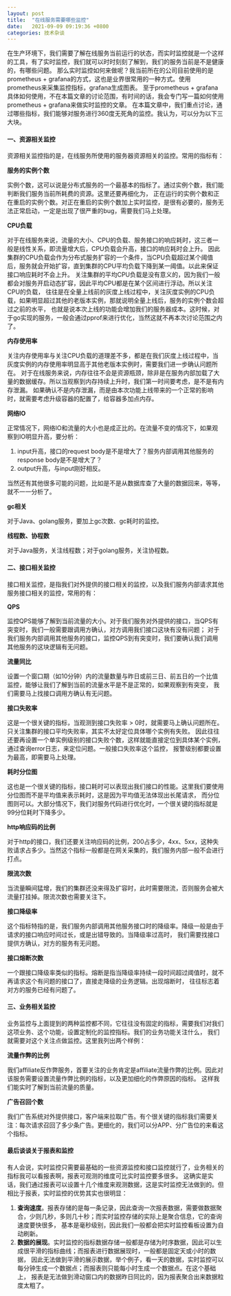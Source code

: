 ```yaml
---
layout: post 
title:  "在线服务需要哪些监控"
date:   2021-09-09 09:19:36 +0800 
categories: 技术杂谈
---
```


在生产环境下，我们需要了解在线服务当前运行的状态，而实时监控就是一个这样的工具，有了实时监控，我们就可以时时刻刻了解到，我们的服务当前是不是健康的，有哪些问题。
那么实时监控如何来做呢？我当前所在的公司目前使用的是prometheus + grafana的方式，这也是业界很常用的一种方式。使用prometheus来采集监控指标，grafana生成图表。
至于prometheus + grafana具体如何使用，不在本篇文章的讨论范围，有时间的话，我会专门写一篇如何使用prometheus + grafana来做实时监控的文章。 
在本篇文章中，我们重点讨论，通过哪些指标，我们能够对服务进行360度无死角的监控。我认为，可以分为以下三大块。

#### 一、资源相关监控

资源相关监控指的是，在线服务所使用的服务器资源相关的监控。常用的指标有：

**服务的实例个数**

实例个数，这可以说是分布式服务的一个最基本的指标了。通过实例个数，我们能判断我们服务当前所耗费的资源。这里还要再细化为，
正在运行的实例个数和正在重启的实例个数。对正在重启的实例个数加上实时监控，是很有必要的，服务无法正常启动，一定是出现了很严重的bug，需要我们马上处理。

**CPU负载**

对于在线服务来说，流量的大小、CPU的负载、服务接口的响应耗时，这三者一般是线性关系，即流量增大后，CPU负载会升高，接口的响应耗时会上升。
因此集群的CPU负载会作为分布式服务扩容的一个条件，当CPU负载超过某个阈值后，服务就会开始扩容，直到集群的CPU平均负载下降到某一阈值。以此来保证接口响应耗时不会上升。
关注集群的平均CPU负载是没有意义的，因为我们一般都会对服务开启动态扩容，因此平均CPU都是在某个区间进行浮动。所以关注CPU的负载，
往往是在全量上线前的灰度上线过程中，关注灰度实例的CPU负载，如果明显超过其他的老版本实例，那就说明全量上线后，服务的实例个数会超过之前的水平，
也就是说本次上线的功能会增加我们的服务器成本。这时候，对于go实现的服务，一般会通过pprof来进行优化，当然这就不再本次讨论范围之内了。

**内存使用率**

关注内存使用率与关注CPU负载的道理差不多，都是在我们灰度上线过程中，当灰度实例的内存使用率明显高于其他老版本实例时，需要我们进一步确认问题所在。
对于在线服务来说，内存往往不会是资源瓶颈，除非是在服务内部加载了大量的数据缓存。所以当观察到内存持续上升时，我们第一时间要考虑，是不是有内存泄漏。
如果确认不是内存泄漏，而是由本次功能上线带来的一个正常的影响时，就需要考虑升级容器的配置了，给容器多加点内存。

**网络IO**

正常情况下，网络IO和流量的大小也是成正比的。在流量不变的情况下，如果观察到IO明显升高，要分析：
1. input升高，接口的request body是不是增大了？服务内部调用其他服务的response body是不是增大了？
2. output升高，与input刚好相反。

当然还有其他很多可能的问题，比如是不是从数据库查了大量的数据回来，等等，就不一一分析了。

**gc相关**

对于Java、golang服务，要加上gc次数、gc耗时的监控。

**线程数、协程数**

对于Java服务，关注线程数；对于golang服务，关注协程数。


#### 二、接口相关监控

接口相关监控，是指我们对外提供的接口相关的监控，以及我们服务内部请求其他服务接口相关的监控，常用的有：

**QPS**

监控QPS能够了解到当前流量的大小。对于我们服务对外提供的接口，当QPS有突变时，我们一般需要跟调用方确认，对方调用我们接口这块有没有问题；
对于我们服务内部调用其他服务的接口，监控QPS到有突变时，我们要确认我们调用其他服务的这块逻辑有无问题。

**流量同比**

设置一个窗口期（如10分钟）内的流量数量与昨日或前三日、前五日的一个比值监控，能够让我们了解到当前的流量水平是不是正常的，如果观察到有突变，
我们需要马上找接口调用方确认有无问题。

**接口失败率**

这是一个很关键的指标，当观测到接口失败率 > 0时，就需要马上确认问题所在。只关注集群的接口平均失败率，其实不太好定位具体哪个实例有失败。
因此往往还要再设置一个单实例级别的接口失败个数，这样就能直接定位到具体某个实例，通过查询error日志，来定位问题。一般接口失败率这个监控，
报警级别都要设置为最高，即需要马上处理。

**耗时分位图**

这也是一个很关键的指标，接口耗时可以表现出我们接口的性能。这里我们要使用分位图而不是平均值来表示耗时，这是因为平均值无法体现出长尾请求，
而分位图则可以。大部分情况下，我们对服务代码进行优化时，一个很关键的指标就是99分位耗时下降多少。

**http响应码的比例**

对于http的接口，我们还要关注响应码的比例，200占多少，4xx、5xx，这种失败请求占多少。当然这个指标一般都是在网关采集的，我们服务内部一般不会进行打点。

**限流次数**

当流量瞬间猛增，我们的集群还没来得及扩容时，此时需要限流，否则服务会被大流量打挂掉。限流次数也需要关注下。

**接口降级率**

这个指标特指的是，我们服务内部调用其他服务接口时的降级率。降级一般是由于请求的接口响应时间过长，或是出错导致的。当降级率过高时，
我们需要找接口提供方确认，对方的服务有无问题。

**接口熔断次数**

一个跟接口降级率类似的指标。熔断是指当降级率持续一段时间超过阈值时，就不再请求这个有问题的接口了，直接走降级的业务逻辑。出现熔断时，
往往标志着对方的服务已经有问题了。

#### 三、业务相关监控
业务监控与上面提到的两种监控都不同，它往往没有固定的指标，需要我们对我们这项业务、这个功能，设置定制化的监控指标。我们的业务功能关注什么，
我们就需要对这个关注点做监控。这里我列出两个样例：

**流量作弊的比例**

我们affiliate反作弊服务，首要关注的业务肯定是affiliate流量作弊的比例。因此对该服务需要设置流量作弊比例的指标，以及更加细化的作弊原因的指标。
这样我们能实时了解到当前流量的质量。

**广告召回个数**

我们广告系统对外提供接口，客户端来拉取广告。有个很关键的指标我们需要关注：每次请求召回了多少条广告。更细化的，我们可以分APP、分广告位的来看这个指标。

#### 最后谈谈关于报表和监控

有人会说，实时监控只需要最基础的一些资源监控和接口监控就行了，业务相关的指标我可以看报表啊，报表可观测的维度可比实时监控要多很多。
这确实是实话，我们通过报表可以设置十几个维度来观测数据，这是实时监控无法做到的。但相比于报表，实时监控的优势其实也很明显：
1. **查询速度**。报表存储的是每一条记录，因此查询一次报表数据，需要做数据聚合，少则几秒，多则几十秒；而实时监控存储的实际上是聚合信息，它的查询速度要快很多，
基本是毫秒级别，因此我们一般都会把实时监控看板设置为自动刷新。
2. **数据的展现**。实时监控的指标数据存储一般都是存储为时序数据，因此可以生成很平滑的指标曲线；而报表进行数据展现时，一般都是固定天或小时的数据，
因此无法做到平滑的展示数据，举个例子，看一天的数据，实时监控可以每分钟生成一个数据点；而报表则只能每小时生成一个数据点。在这个基础上，
报表是无法做到滑动窗口内的数据昨日同比的，因为报表聚合出来数据粒度太粗了。